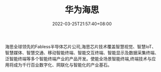 ﻿---
weight: 
title: "华为海思"
description: "海思全球领先的Fabless半导体芯片公司,海思芯片技术覆盖智慧视觉、智慧IoT、智慧媒体、智慧交通、移动智能终端、智能交互终端、智能显示及数据采集终端、泛智能终端等多个智能终端产业的产品开发。使能全场景智能终端,终端技术与应用将成为千行百业数字化、网联化与智能化的产业基石。"
date: 2022-03-25T21:57:40+08:00
lastmod: 2022-03-25T16:45:40+08:00
draft: false
authors: ["Metabd"]
featuredImage: "562.jpg"
link: "https://www.hisilicon.com/cn/"
tags: ["华为海思","算力"]
categories: ["navigation"]
navigation: ["算力"]
lightgallery: true
toc: true
pinned: false
recommend: false
recommend1: false
---
海思全球领先的Fabless半导体芯片公司,海思芯片技术覆盖智慧视觉、智慧IoT、智慧媒体、智慧交通、移动智能终端、智能交互终端、智能显示及数据采集终端、泛智能终端等多个智能终端产业的产品开发。使能全场景智能终端,终端技术与应用将成为千行百业数字化、网联化与智能化的产业基石。
